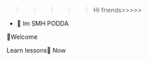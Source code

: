 >>>>> Hi friends>>>>>
      
- 🥏 Im SMH PODDA

🛑Welcome 
    
 Learn lessons🤘 Now



<!---
SMH Podda is a Brand name Sri lanka...

   

